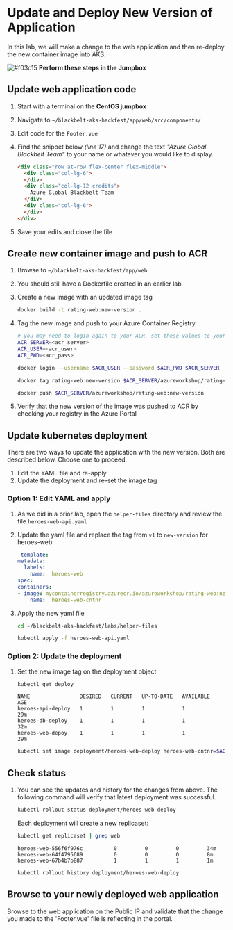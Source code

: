 # Update and Deploy New Version of Application

In this lab, we will make a change to the web application and then re-deploy the new container image into AKS. 

![#f03c15](https://placehold.it/15/f03c15/000000?text=+) **Perform these steps in the Jumpbox**

## Update web application code

1. Start with a terminal on the **CentOS jumpbox**
2. Navigate to `~/blackbelt-aks-hackfest/app/web/src/components/`
3. Edit code for the `Footer.vue`
4. Find the snippet below *(line 17)* and change the text _"Azure Global Blackbelt Team"_ to your name or whatever you would like to display.

    ```html
    <div class="row at-row flex-center flex-middle">
      <div class="col-lg-6">
      </div>
      <div class="col-lg-12 credits">
        Azure Global Blackbelt Team
      </div>
      <div class="col-lg-6">
      </div>
    </div>
    ```

5. Save your edits and close the file

## Create new container image and push to ACR

1. Browse to `~/blackbelt-aks-hackfest/app/web`
2. You should still have a Dockerfile created in an earlier lab
3. Create a new image with an updated image tag

    ```bash
    docker build -t rating-web:new-version .
    ```

4. Tag the new image and push to your Azure Container Registry. 

    ```bash
    # you may need to login again to your ACR. set these values to yours
    ACR_SERVER=<acr_server>
    ACR_USER=<acr_user>
    ACR_PWD=<acr_pass>

    docker login --username $ACR_USER --password $ACR_PWD $ACR_SERVER

    docker tag rating-web:new-version $ACR_SERVER/azureworkshop/rating-web:new-version
    
    docker push $ACR_SERVER/azureworkshop/rating-web:new-version
    ```

5. Verify that the new version of the image was pushed to ACR by checking your registry in the Azure Portal

## Update kubernetes deployment

There are two ways to update the application with the new version. Both are described below. Choose one to proceed.
1. Edit the YAML file and re-apply
2. Update the deployment and re-set the image tag

### Option 1: Edit YAML and apply

1. As we did in a prior lab, open the  `helper-files` directory and review the file `heroes-web-api.yaml`
2. Update the yaml file and replace the tag from `v1` to `new-version` for heroes-web
    ```yaml
     template:
    metadata:
      labels:
        name:  heroes-web
    spec:
    containers:
    - image: mycontainerregistry.azurecr.io/azureworkshop/rating-web:new-version
        name:  heroes-web-cntnr
    ```

3. Apply the new yaml file
    ```bash
    cd ~/blackbelt-aks-hackfest/labs/helper-files

    kubectl apply -f heroes-web-api.yaml
    ```

### Option 2: Update the deployment

1. Set the new image tag on the deployment object
    ```bash
    kubectl get deploy
    ```
    
    ```console
    NAME                DESIRED   CURRENT   UP-TO-DATE   AVAILABLE   AGE
    heroes-api-deploy   1         1         1            1           29m
    heroes-db-deploy    1         1         1            1           32m
    heroes-web-depoy    1         1         1            1           29m
    ```
    
    ```bash
    kubectl set image deployment/heroes-web-deploy heroes-web-cntnr=$ACR_SERVER/azureworkshop/rating-web:new-version
    ```

## Check status

1. You can see the updates and history for the changes from above. The following command will verify that latest deployment was successful.

    ```bash
    kubectl rollout status deployment/heroes-web-deploy
    ```
    
    Each deployment will create a new replicaset:

    ```bash
    kubectl get replicaset | grep web
    ```
    
    ```console    
    heroes-web-556f6f976c          0         0         0         34m
    heroes-web-64f4795689          0         0         0         8m
    heroes-web-67b4b7b887          1         1         1         1m
    ```
    
    ```bash
    kubectl rollout history deployment/heroes-web-deploy
    ```

## Browse to your newly deployed web application

Browse to the web application on the Public IP and validate that the change you made to the 'Footer.vue' file is reflecting in the portal.

